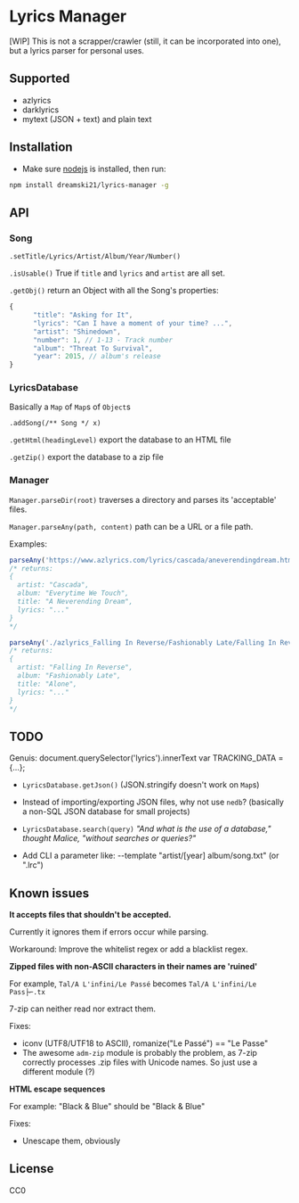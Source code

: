 # Lyrics Manager
[WIP]
This is not a scrapper/crawler (still, it can be incorporated into one), but a lyrics parser for personal uses.

## Supported

* azlyrics
* darklyrics
* mytext (JSON + text) and plain text

## Installation
- Make sure [nodejs](https://nodejs.org) is installed, then run:

```sh
npm install dreamski21/lyrics-manager -g
```

## API
### Song
`.setTitle/Lyrics/Artist/Album/Year/Number()`

`.isUsable()` True if `title` and `lyrics` and `artist` are all set.

`.getObj()` return an Object with all the Song's properties:
```javascript
{
      "title": "Asking for It",
      "lyrics": "Can I have a moment of your time? ...",
      "artist": "Shinedown",
      "number": 1, // 1-13 - Track number
      "album": "Threat To Survival",
      "year": 2015, // album's release
}
```

### LyricsDatabase
Basically a `Map` of `Map`s of `Object`s

`.addSong(/** Song */ x)`

`.getHtml(headingLevel)` export the database to an HTML file

`.getZip()` export the database to a zip file

### Manager
`Manager.parseDir(root)` traverses a directory and parses its 'acceptable' files.

`Manager.parseAny(path, content)`
path can be a URL or a file path.

Examples:
```javascript
parseAny('https://www.azlyrics.com/lyrics/cascada/aneverendingdream.html', content);
/* returns:
{
  artist: "Cascada",
  album: "Everytime We Touch",
  title: "A Neverending Dream",
  lyrics: "..."
}
*/

parseAny('./azlyrics_Falling In Reverse/Fashionably Late/Falling In Reverse Lyrics - Alone.html', content)
/* returns:
{
  artist: "Falling In Reverse",
  album: "Fashionably Late",
  title: "Alone",
  lyrics: "..."
}
*/

```

## TODO
Genuis: document.querySelector('lyrics').innerText
var TRACKING_DATA = {...};

- `LyricsDatabase.getJson()` (JSON.stringify doesn't work on `Map`s)

- Instead of importing/exporting JSON files, why not use `nedb`?
(basically a non-SQL JSON database for small projects)

- `LyricsDatabase.search(query)`
*"And what is the use of a database," thought Malice, "without searches or queries?"*

- Add CLI a parameter like: --template "artist/[year] album/song.txt" (or ".lrc")

## Known issues
**It accepts files that shouldn't be accepted.**

Currently it ignores them if errors occur while parsing.

Workaround: Improve the whitelist regex or add a blacklist regex.

**Zipped files with non-ASCII characters in their names are 'ruined'**

For example, `Tal/A L'infini/Le Passé` becomes `Tal/A L'infini/Le Pass├⌐.tx`

7-zip can neither read nor extract them.

Fixes:
- iconv (UTF8/UTF18 to ASCII), romanize("Le Passé") == "Le Passe"
- The awesome `adm-zip` module is probably the problem, as 7-zip correctly processes .zip files with Unicode names. So just use a different module (?)

**HTML escape sequences**

For example: "Black &amp; Blue" should be "Black & Blue"

Fixes:
- Unescape them, obviously

## License
CC0
